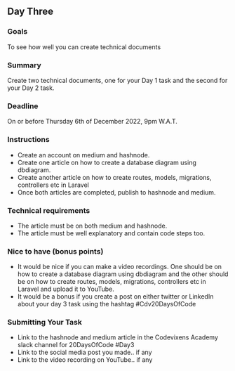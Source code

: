 ## Day Three

### Goals
To see how well you can create technical documents

### Summary
Create two technical documents, one for your Day 1 task and the second for your Day 2 task.

### Deadline
On or before Thursday 6th of December 2022, 9pm W.A.T.

### Instructions
- Create an account on medium and hashnode.
- Create one article on how to create a database diagram using dbdiagram.
- Create another article on how to create routes, models, migrations, controllers etc in Laravel
- Once both articles are completed, publish to hashnode and medium.

### Technical requirements
- The article must be on both medium and hashnode.
- The article must be well explanatory and contain code steps too.

### Nice to have (bonus points)
- It would be nice if you can make a video recordings. One should be on how to create a database diagram using dbdiagram and the other should be on how to create routes, models, migrations, controllers etc in Laravel and upload it to YouTube.
- It would be a bonus if you create a post on either twitter or LinkedIn about your day 3 task using the hashtag #Cdv20DaysOfCode

### Submitting Your Task
- Link to the hashnode and medium article in the Codevixens Academy slack channel for 20DaysOfCode #Day3
- Link to the social media post you made.. if any
- Link to the video recording on YouTube.. if any
